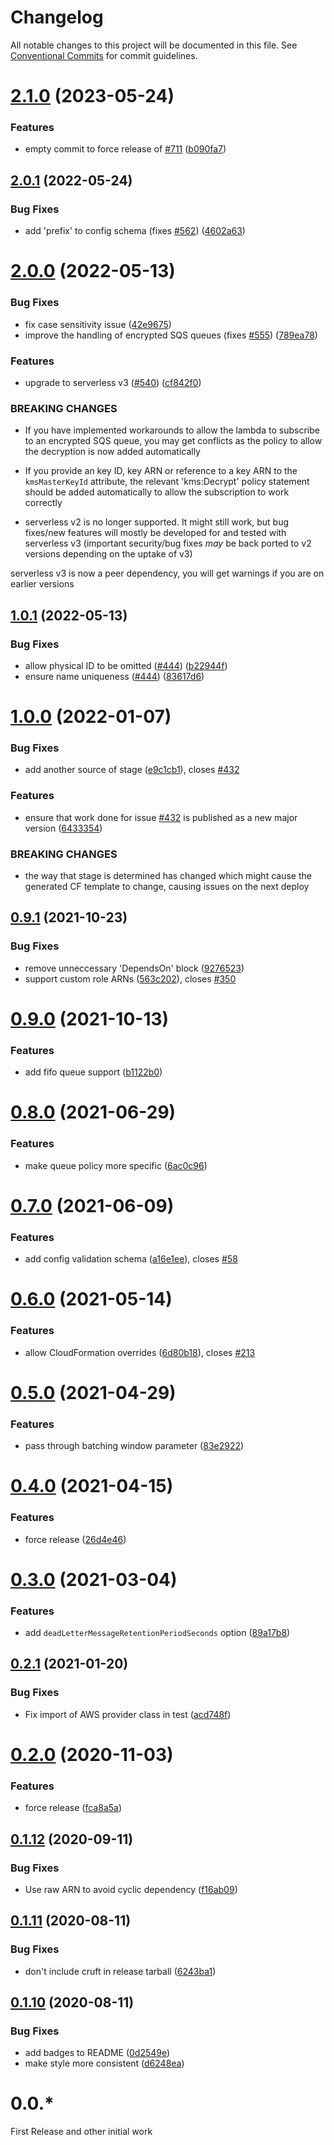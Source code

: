 # Changelog

All notable changes to this project will be documented in this file. See
[Conventional Commits](https://conventionalcommits.org) for commit guidelines.

# [2.1.0](https://github.com/agiledigital/serverless-sns-sqs-lambda/compare/v2.0.1...v2.1.0) (2023-05-24)


### Features

* empty commit to force release of [#711](https://github.com/agiledigital/serverless-sns-sqs-lambda/issues/711) ([b090fa7](https://github.com/agiledigital/serverless-sns-sqs-lambda/commit/b090fa731aa9add47154634c3041df9ff1f96179))

## [2.0.1](https://github.com/agiledigital/serverless-sns-sqs-lambda/compare/v2.0.0...v2.0.1) (2022-05-24)


### Bug Fixes

* add 'prefix' to config schema (fixes [#562](https://github.com/agiledigital/serverless-sns-sqs-lambda/issues/562)) ([4602a63](https://github.com/agiledigital/serverless-sns-sqs-lambda/commit/4602a63e5b6e726f8931f3c3a3239117d25fe266))

# [2.0.0](https://github.com/agiledigital/serverless-sns-sqs-lambda/compare/v1.0.1...v2.0.0) (2022-05-13)


### Bug Fixes

* fix case sensitivity issue ([42e9675](https://github.com/agiledigital/serverless-sns-sqs-lambda/commit/42e967520705b0d36fbf8b7b8030d40985e34a3b))
* improve the handling of encrypted SQS queues (fixes [#555](https://github.com/agiledigital/serverless-sns-sqs-lambda/issues/555)) ([789ea78](https://github.com/agiledigital/serverless-sns-sqs-lambda/commit/789ea786e599aefd8df8d51f4cf8ca70f74810a4))


### Features

* upgrade to serverless v3 ([#540](https://github.com/agiledigital/serverless-sns-sqs-lambda/issues/540)) ([cf842f0](https://github.com/agiledigital/serverless-sns-sqs-lambda/commit/cf842f0b461594ea03df0dfee3ff7909d6e2c04b))


### BREAKING CHANGES

* If you have implemented workarounds to allow the lambda to subscribe to an encrypted SQS queue, you may get conflicts as the policy to allow the decryption is now added automatically

- If you provide an key ID, key ARN or reference to a key ARN to the `kmsMasterKeyId` attribute, the relevant 'kms:Decrypt' policy statement should be added automatically to allow the subscription to work correctly
* serverless v2 is no longer supported. It might still work, but bug fixes/new features will mostly be developed for and tested with serverless v3 (important security/bug fixes _may_ be back ported to v2 versions depending on the uptake of v3)

serverless v3 is now a peer dependency, you will get warnings if you are on earlier versions

## [1.0.1](https://github.com/agiledigital/serverless-sns-sqs-lambda/compare/v1.0.0...v1.0.1) (2022-05-13)


### Bug Fixes

* allow physical ID to be omitted ([#444](https://github.com/agiledigital/serverless-sns-sqs-lambda/issues/444)) ([b22944f](https://github.com/agiledigital/serverless-sns-sqs-lambda/commit/b22944f5094a544fe7b4f1b0358d21967668b6e2))
* ensure name uniqueness ([#444](https://github.com/agiledigital/serverless-sns-sqs-lambda/issues/444)) ([83617d6](https://github.com/agiledigital/serverless-sns-sqs-lambda/commit/83617d6b98164cf14b14944a3a94e9dec906267e))

# [1.0.0](https://github.com/agiledigital/serverless-sns-sqs-lambda/compare/v0.9.1...v1.0.0) (2022-01-07)


### Bug Fixes

* add another source of stage ([e9c1cb1](https://github.com/agiledigital/serverless-sns-sqs-lambda/commit/e9c1cb185706dca8ffcaf8b5b1a82b80512215c1)), closes [#432](https://github.com/agiledigital/serverless-sns-sqs-lambda/issues/432)


### Features

* ensure that work done for issue [#432](https://github.com/agiledigital/serverless-sns-sqs-lambda/issues/432) is published as a new major version ([6433354](https://github.com/agiledigital/serverless-sns-sqs-lambda/commit/643335489b6488d8beb4ed2755c60623b16cabe1))


### BREAKING CHANGES

* the way that stage is determined has changed which might cause the generated CF template to change, causing issues on the next deploy

## [0.9.1](https://github.com/agiledigital/serverless-sns-sqs-lambda/compare/v0.9.0...v0.9.1) (2021-10-23)


### Bug Fixes

* remove unneccessary 'DependsOn' block ([9276523](https://github.com/agiledigital/serverless-sns-sqs-lambda/commit/9276523d01cb510b6fd2f685f121b1c42a86a77e))
* support custom role ARNs ([563c202](https://github.com/agiledigital/serverless-sns-sqs-lambda/commit/563c20267151efa7122e8a3f7a5df0ea49a25c37)), closes [#350](https://github.com/agiledigital/serverless-sns-sqs-lambda/issues/350)

# [0.9.0](https://github.com/agiledigital/serverless-sns-sqs-lambda/compare/v0.8.0...v0.9.0) (2021-10-13)


### Features

* add fifo queue support ([b1122b0](https://github.com/agiledigital/serverless-sns-sqs-lambda/commit/b1122b0bc01da6c0e84a3f83892017e37c9d88f3))

# [0.8.0](https://github.com/agiledigital/serverless-sns-sqs-lambda/compare/v0.7.0...v0.8.0) (2021-06-29)


### Features

* make queue policy more specific ([6ac0c96](https://github.com/agiledigital/serverless-sns-sqs-lambda/commit/6ac0c9689765205fd6a36c48949ed34d6e0f63ec))

# [0.7.0](https://github.com/agiledigital/serverless-sns-sqs-lambda/compare/v0.6.0...v0.7.0) (2021-06-09)


### Features

* add config validation schema ([a16e1ee](https://github.com/agiledigital/serverless-sns-sqs-lambda/commit/a16e1ee9b40957faf85c3d60e2bd2439e9b9be40)), closes [#58](https://github.com/agiledigital/serverless-sns-sqs-lambda/issues/58)

# [0.6.0](https://github.com/agiledigital/serverless-sns-sqs-lambda/compare/v0.5.0...v0.6.0) (2021-05-14)


### Features

* allow CloudFormation overrides ([6d80b18](https://github.com/agiledigital/serverless-sns-sqs-lambda/commit/6d80b18adb6b13a5624177c619f3c6d251da6aea)), closes [#213](https://github.com/agiledigital/serverless-sns-sqs-lambda/issues/213)

# [0.5.0](https://github.com/agiledigital/serverless-sns-sqs-lambda/compare/v0.4.0...v0.5.0) (2021-04-29)


### Features

* pass through batching window parameter ([83e2922](https://github.com/agiledigital/serverless-sns-sqs-lambda/commit/83e29228e70b351a1e42236a5d7ac32891a01543))

# [0.4.0](https://github.com/agiledigital/serverless-sns-sqs-lambda/compare/v0.3.0...v0.4.0) (2021-04-15)


### Features

* force release ([26d4e46](https://github.com/agiledigital/serverless-sns-sqs-lambda/commit/26d4e46e50a9c13d5a79326fd88d46d9d883023e))

# [0.3.0](https://github.com/agiledigital/serverless-sns-sqs-lambda/compare/v0.2.1...v0.3.0) (2021-03-04)


### Features

* add `deadLetterMessageRetentionPeriodSeconds` option ([89a17b8](https://github.com/agiledigital/serverless-sns-sqs-lambda/commit/89a17b829c48f66574efcaeea478193a6954ac53))

## [0.2.1](https://github.com/agiledigital/serverless-sns-sqs-lambda/compare/v0.2.0...v0.2.1) (2021-01-20)


### Bug Fixes

* Fix import of AWS provider class in test ([acd748f](https://github.com/agiledigital/serverless-sns-sqs-lambda/commit/acd748ff7ac5fff87ba9f76d4631d8c2869117af))

# [0.2.0](https://github.com/agiledigital/serverless-sns-sqs-lambda/compare/v0.1.12...v0.2.0) (2020-11-03)


### Features

* force release ([fca8a5a](https://github.com/agiledigital/serverless-sns-sqs-lambda/commit/fca8a5adde9e595c6f99f8e088ac01fad98dbb33))

## [0.1.12](https://github.com/agiledigital/serverless-sns-sqs-lambda/compare/v0.1.11...v0.1.12) (2020-09-11)


### Bug Fixes

* Use raw ARN to avoid cyclic dependency ([f16ab09](https://github.com/agiledigital/serverless-sns-sqs-lambda/commit/f16ab09fa5872c804cd8ea64771e3cd27ca51865))

## [0.1.11](https://github.com/agiledigital/serverless-sns-sqs-lambda/compare/v0.1.10...v0.1.11) (2020-08-11)


### Bug Fixes

* don't include cruft in release tarball ([6243ba1](https://github.com/agiledigital/serverless-sns-sqs-lambda/commit/6243ba10b22b038748516d08b875ba654f9a814e))

## [0.1.10](https://github.com/agiledigital/serverless-sns-sqs-lambda/compare/v0.1.9...v0.1.10) (2020-08-11)


### Bug Fixes

* add badges to README ([0d2549e](https://github.com/agiledigital/serverless-sns-sqs-lambda/commit/0d2549e5f7bf28c20c83089b64914a72b901d035))
* make style more consistent ([d6248ea](https://github.com/agiledigital/serverless-sns-sqs-lambda/commit/d6248ea2b38a22fd28b956c1b73e6fba4345170d))

# 0.0.\*

First Release and other initial work
